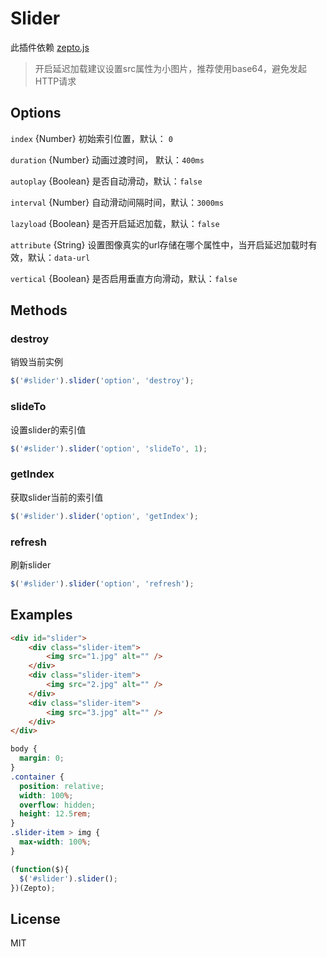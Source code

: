 # Slider

此插件依赖 [zepto.js](http://zeptojs.com/)

> 开启延迟加载建议设置src属性为小图片，推荐使用base64，避免发起HTTP请求

## Options

`index` {Number} 初始索引位置，默认： `0`

`duration` {Number} 动画过渡时间， 默认：`400ms`

`autoplay` {Boolean} 是否自动滑动，默认：`false`

`interval` {Number} 自动滑动间隔时间，默认：`3000ms`

`lazyload` {Boolean} 是否开启延迟加载，默认：`false`

`attribute` {String} 设置图像真实的url存储在哪个属性中，当开启延迟加载时有效，默认：`data-url`

`vertical` {Boolean} 是否启用垂直方向滑动，默认：`false`

## Methods

### destroy  
销毁当前实例  

```js
$('#slider').slider('option', 'destroy');
```
### slideTo  
设置slider的索引值  

```js
$('#slider').slider('option', 'slideTo', 1);
```
### getIndex  
获取slider当前的索引值  

```js
$('#slider').slider('option', 'getIndex');
```
### refresh  
刷新slider  

```js
$('#slider').slider('option', 'refresh');
```

## Examples

```html
<div id="slider">
    <div class="slider-item">
        <img src="1.jpg" alt="" />
    </div>
    <div class="slider-item">
        <img src="2.jpg" alt="" />
    </div>
    <div class="slider-item">
        <img src="3.jpg" alt="" />
    </div>
</div>
```

```css
body {
  margin: 0;
}
.container {
  position: relative;
  width: 100%;
  overflow: hidden;
  height: 12.5rem;
}
.slider-item > img {
  max-width: 100%;
}
```

```js
(function($){
  $('#slider').slider();
})(Zepto);

```

## License

MIT
